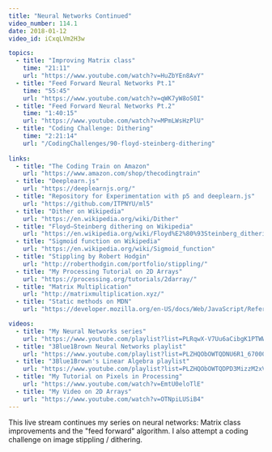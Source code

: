 ```yaml
---
title: "Neural Networks Continued"
video_number: 114.1
date: 2018-01-12
video_id: iCxqLVm2H3w

topics:
  - title: "Improving Matrix class"
    time: "21:11"
    url: "https://www.youtube.com/watch?v=HuZbYEn8AvY"
  - title: "Feed Forward Neural Networks Pt.1"
    time: "55:45"
    url: "https://www.youtube.com/watch?v=qWK7yW8oS0I"
  - title: "Feed Forward Neural Networks Pt.2"
    time: "1:40:15"
    url: "https://www.youtube.com/watch?v=MPmLWsHzPlU"
  - title: "Coding Challenge: Dithering"
    time: "2:21:14"
    url: "/CodingChallenges/90-floyd-steinberg-dithering"
 
links:
  - title: "The Coding Train on Amazon"
    url: "https://www.amazon.com/shop/thecodingtrain"
  - title: "Deeplearn.js"
    url: "https://deeplearnjs.org/"
  - title: "Repository for Experimentation with p5 and deeplearn.js"
    url: "https://github.com/ITPNYU/ml5"
  - title: "Dither on Wikipedia"
    url: "https://en.wikipedia.org/wiki/Dither"
  - title: "Floyd–Steinberg dithering on Wikipedia"
    url: "https://en.wikipedia.org/wiki/Floyd%E2%80%93Steinberg_dithering"
  - title: "Sigmoid function on Wikipedia"
    url: "https://en.wikipedia.org/wiki/Sigmoid_function"
  - title: "Stippling by Robert Hodgin"
    url: "http://roberthodgin.com/portfolio/stippling/"
  - title: "My Processing Tutorial on 2D Arrays"
    url: "https://processing.org/tutorials/2darray/"
  - title: "Matrix Multiplication"
    url: "http://matrixmultiplication.xyz/"
  - title: "Static methods on MDN"
    url: "https://developer.mozilla.org/en-US/docs/Web/JavaScript/Reference/Classes/static"

videos:
  - title: "My Neural Networks series"
    url: "https://www.youtube.com/playlist?list=PLRqwX-V7Uu6aCibgK1PTWWu9by6XFdCfh"
  - title: "3Blue1Brown Neural Networks playlist"
    url: "https://www.youtube.com/playlist?list=PLZHQObOWTQDNU6R1_67000Dx_ZCJB-3pi"
  - title: "3Blue1Brown's Linear Algebra playlist"
    url: "https://www.youtube.com/playlist?list=PLZHQObOWTQDPD3MizzM2xVFitgF8hE_ab"
  - title: "My Tutorial on Pixels in Processing"
    url: "https://www.youtube.com/watch?v=EmtU0eloTlE"
  - title: "My Video on 2D Arrays"
    url: "https://www.youtube.com/watch?v=OTNpiLUSiB4"
---
```


This live stream continues my series on neural networks: Matrix class improvements and the "feed forward" algorithm. I also attempt a coding challenge on image stippling / dithering.
